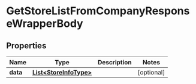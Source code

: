 

# GetStoreListFromCompanyResponseWrapperBody


## Properties

Name | Type | Description | Notes
------------ | ------------- | ------------- | -------------
**data** | [**List&lt;StoreInfoType&gt;**](StoreInfoType.md) |  |  [optional]



